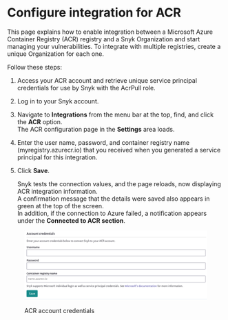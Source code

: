 # Configure integration for ACR

This page explains how to enable integration between a Microsoft Azure Container Registry (ACR) registry and a Snyk Organization and start managing your vulnerabilities. To integrate with multiple registries, create a unique Organization for each one.

Follow these steps:

1. Access your ACR account and retrieve unique service principal credentials for use by Snyk with the AcrPull role.
2. Log in to your Snyk account.
3. Navigate to **Integrations** from the menu bar at the top, find, and click the **ACR** option.\
   The ACR configuration page in the **Settings** area loads.
4. Enter the user name, password, and container registry name (myregistry.azurecr.io) that you received when you generated a service principal for this integration.
5.  Click **Save**.

    Snyk tests the connection values, and the page reloads, now displaying ACR integration information.\
    A confirmation message that the details were saved also appears in green at the top of the screen.\
    In addition, if the connection to Azure failed, a notification appears under the **Connected to ACR section**.

<figure><img src="../../../../.gitbook/assets/image (9) (1) (1) (1) (1) (1) (1) (1) (1) (1) (1) (1) (1) (1) (1) (1).png" alt="ACR account credentials"><figcaption><p>ACR account credentials</p></figcaption></figure>
